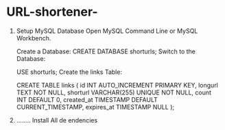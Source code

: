 # URL-shortener-

1. Setup MySQL Database
   Open MySQL Command Line or MySQL Workbench.

   Create a Database:
   CREATE DATABASE shorturls;
    Switch to the Database:

   USE shorturls;
   Create the links Table:

    CREATE TABLE links (
    id INT AUTO_INCREMENT PRIMARY KEY,
    longurl TEXT NOT NULL,
    shorturl VARCHAR(255) UNIQUE NOT NULL,
    count INT DEFAULT 0,
    created_at TIMESTAMP DEFAULT CURRENT_TIMESTAMP,
    expires_at TIMESTAMP NULL
);

2. ........ Install All de endencies

